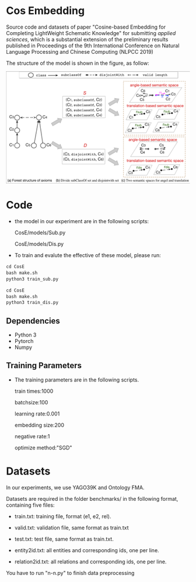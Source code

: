 # **Cos Embedding**
Source code and datasets of paper "Cosine-based Embedding for Completing LightWeight Schematic Knowledge" for submitting *applied sciences*, which is a substantial extension of the preliminary results published in Proceedings of the 9th International Conference on Natural Language Processing and Chinese Computing (NLPCC 2019)

The structure of the model is shown in the figure, as follow:

![picture](https://github.com/zhengxianda/CosE/raw/master/img/framework.png)


# **Code**
* the model in our experiment are in the following scripts:
    
    CosE/models/Sub.py
    
    CosE/models/Dis.py
    
* To train and evalute the effective of these model, please run:  

```python
cd CosE
bash make.sh
python3 train_sub.py
``` 
```python
cd CosE
bash make.sh
python3 train_dis.py
```

## Dependencies
* Python 3  
* Pytorch  
* Numpy

## Training Parameters

* The training parameters are in the following scripts.
 
  train times:1000
  
  batchsize:100  
  
  learning rate:0.001  
  
  embedding size:200
  
  negative rate:1
  
  optimize method:"SGD"


# **Datasets**

In our experiments, we use YAGO39K and Ontology FMA.

Datasets are required in the folder benchmarks/ in the following format, containing five files:

* train.txt: training file, format (e1, e2, rel).

* valid.txt: validation file, same format as train.txt

* test.txt: test file, same format as train.txt.

* entity2id.txt: all entities and corresponding ids, one per line.

* relation2id.txt: all relations and corresponding ids, one per line.

You have to run "n-n.py" to finish data preprocessing

<!-- # **Citation**

If you use this model or code, please cite it as follows: 

Huan Gao, Xianda Zheng, Weizhuo Li, Guilin Qi, and Meng Wang.Cosine-based Embedding for Completing Schematic Knowledge.NlPCC 2019.[[pdf]](https://github.com/zhengxianda/CosE/raw/master/img/paper.pdf) -->